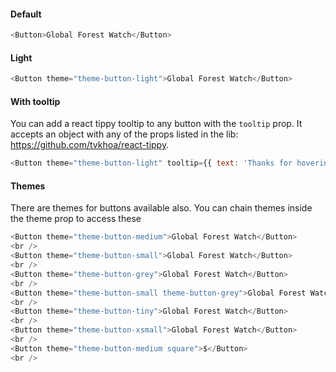 #### Default
```js
<Button>Global Forest Watch</Button>
```

#### Light
```js
<Button theme="theme-button-light">Global Forest Watch</Button>
```

#### With tooltip

You can add a react tippy tooltip to any button with the `tooltip` prop. It accepts an object with any of the props listed in the lib: https://github.com/tvkhoa/react-tippy.

```js
<Button theme="theme-button-light" tooltip={{ text: 'Thanks for hovering' }}>Global Forest Watch</Button>
```

#### Themes
There are themes for buttons available also. You can chain themes inside the theme prop to access these
```js
<Button theme="theme-button-medium">Global Forest Watch</Button>
<br />
<Button theme="theme-button-small">Global Forest Watch</Button>
<br />
<Button theme="theme-button-grey">Global Forest Watch</Button>
<br />
<Button theme="theme-button-small theme-button-grey">Global Forest Watch</Button>
<br />
<Button theme="theme-button-tiny">Global Forest Watch</Button>
<br />
<Button theme="theme-button-xsmall">Global Forest Watch</Button>
<br />
<Button theme="theme-button-medium square">$</Button>
<br />

```
